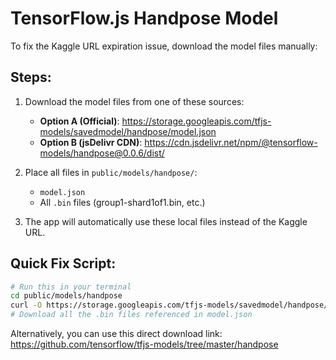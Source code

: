 # TensorFlow.js Handpose Model

To fix the Kaggle URL expiration issue, download the model files manually:

## Steps:

1. Download the model files from one of these sources:

   - **Option A (Official)**: https://storage.googleapis.com/tfjs-models/savedmodel/handpose/model.json
   - **Option B (jsDelivr CDN)**: https://cdn.jsdelivr.net/npm/@tensorflow-models/handpose@0.0.6/dist/

2. Place all files in `public/models/handpose/`:

   - `model.json`
   - All `.bin` files (group1-shard1of1.bin, etc.)

3. The app will automatically use these local files instead of the Kaggle URL.

## Quick Fix Script:

```bash
# Run this in your terminal
cd public/models/handpose
curl -O https://storage.googleapis.com/tfjs-models/savedmodel/handpose/model.json
# Download all the .bin files referenced in model.json
```

Alternatively, you can use this direct download link:
https://github.com/tensorflow/tfjs-models/tree/master/handpose
